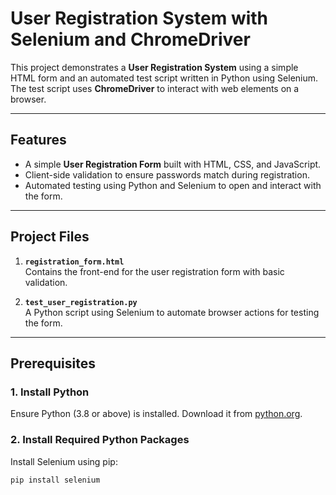 # User Registration System with Selenium and ChromeDriver

This project demonstrates a **User Registration System** using a simple HTML form and an automated test script written in Python using Selenium. The test script uses **ChromeDriver** to interact with web elements on a browser.

---

## Features

- A simple **User Registration Form** built with HTML, CSS, and JavaScript.
- Client-side validation to ensure passwords match during registration.
- Automated testing using Python and Selenium to open and interact with the form.

---

## Project Files

1. **`registration_form.html`**  
   Contains the front-end for the user registration form with basic validation.
   
2. **`test_user_registration.py`**  
   A Python script using Selenium to automate browser actions for testing the form.

---

## Prerequisites

### 1. Install Python
Ensure Python (3.8 or above) is installed. Download it from [python.org](https://www.python.org/).

### 2. Install Required Python Packages
Install Selenium using pip:
```bash
pip install selenium
